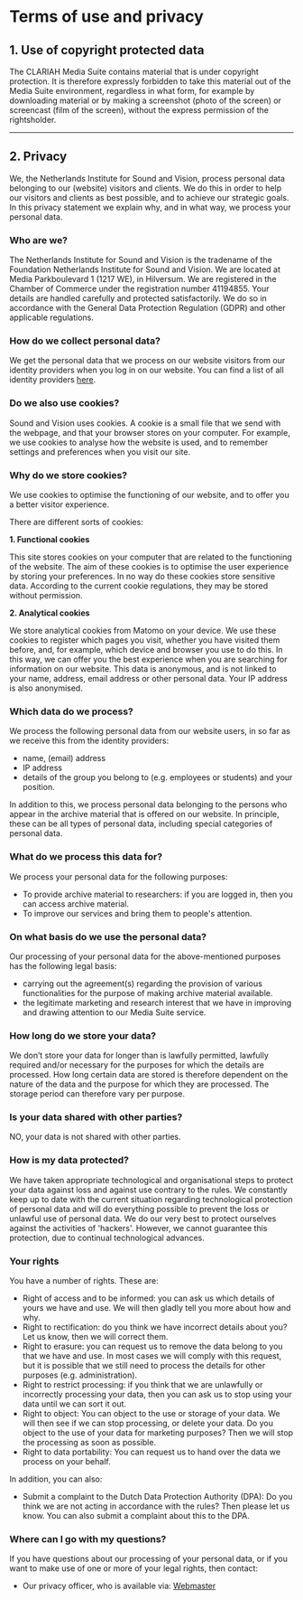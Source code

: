 # Terms of use and privacy

## 1. Use of copyright protected data

The CLARIAH Media Suite contains material that is under copyright protection. It is therefore expressly forbidden to take this material out of the Media Suite environment, regardless in what form, for example by downloading material or by making a screenshot (photo of the screen) or screencast (film of the screen), without the express permission of the rightsholder.

------

## 2. Privacy

We, the Netherlands Institute for Sound and Vision, process personal data belonging to our (website) visitors and clients. We do this in order to help our visitors and clients as best possible, and to achieve our strategic goals. In this privacy statement we explain why, and in what way, we process your personal data.

### Who are we?

The Netherlands Institute for Sound and Vision is the tradename of the Foundation Netherlands Institute for Sound and Vision. We are located at Media Parkboulevard 1 (1217 WE), in Hilversum. We are registered in the Chamber of Commerce under the registration number 41194855. Your details are handled carefully and protected satisfactorily. We do so in accordance with the General Data Protection Regulation (GDPR) and other applicable regulations.

### How do we collect personal data?

We get the personal data that we process on our website visitors from our identity providers when you log in on our website. You can find a list of all identity providers [here](http://mediasuite.clariah.nl/saml/login/).

### Do we also use cookies?

Sound and Vision uses cookies. A cookie is a small file that we send with the webpage, and that your browser stores on your computer. For example, we use cookies to analyse how the website is used, and to remember settings and preferences when you visit our site.

### Why do we store cookies?

We use cookies to optimise the functioning of our website, and to offer you a better visitor experience.

There are different sorts of cookies:

**1. Functional cookies**

This site stores cookies on your computer that are related to the functioning of the website. The aim of these cookies is to optimise the user experience by storing your preferences. In no way do these cookies store sensitive data. According to the current cookie regulations, they may be stored without permission.

**2. Analytical cookies**

We store analytical cookies from Matomo on your device. We use these cookies to register which pages you visit, whether you have visited them before, and, for example, which device and browser you use to do this. In this way, we can offer you the best experience when you are searching for information on our website. This data is anonymous, and is not linked to your name, address, email address or other personal data. Your IP address is also anonymised.

### Which data do we process?

We process the following personal data from our website users, in so far as we receive this from the identity providers:

- name, (email) address
- IP address
- details of the group you belong to (e.g. employees or students) and your position.

In addition to this, we process personal data belonging to the persons who appear in the archive material that is offered on our website. In principle, these can be all types of personal data, including special categories of personal data.

### What do we process this data for?

We process your personal data for the following purposes:

- To provide archive material to researchers: if you are logged in, then you can access archive material.
- To improve our services and bring them to people's attention.

### On what basis do we use the personal data?

Our processing of your personal data for the above-mentioned purposes has the following legal basis:

- carrying out the agreement(s) regarding the provision of various functionalities for the purpose of making archive material available.
- the legitimate marketing and research interest that we have in improving and drawing attention to our Media Suite service.

### How long do we store your data?

We don’t store your data for longer than is lawfully permitted, lawfully required and/or necessary for the purposes for which the details are processed. How long certain data are stored is therefore dependent on the nature of the data and the purpose for which they are processed. The storage period can therefore vary per purpose.

### Is your data shared with other parties?

NO, your data is not shared with other parties.

### How is my data protected?

We have taken appropriate technological and organisational steps to protect your data against loss and against use contrary to the rules. We constantly keep up to date with the current situation regarding technological protection of personal data and will do everything possible to prevent the loss or unlawful use of personal data. We do our very best to protect ourselves against the activities of 'hackers'. However, we cannot guarantee this protection, due to continual technological advances.

### Your rights

You have a number of rights. These are:

- Right of access and to be informed: you can ask us which details of yours we have and use. We will then gladly tell you more about how and why.
- Right to rectification: do you think we have incorrect details about you? Let us know, then we will correct them.
- Right to erasure: you can request us to remove the data belong to you that we have and use. In most cases we will comply with this request, but it is possible that we still need to process the details for other purposes (e.g. administration).
- Right to restrict processing: if you think that we are unlawfully or incorrectly processing your data, then you can ask us to stop using your data until we can sort it out.
- Right to object: You can object to the use or storage of your data. We will then see if we can stop processing, or delete your data. Do you object to the use of your data for marketing purposes? Then we will stop the processing as soon as possible.
- Right to data portability: You can request us to hand over the data we process on your behalf.

In addition, you can also:

- Submit a complaint to the Dutch Data Protection Authority (DPA): Do you think we are not acting in accordance with the rules? Then please let us know. You can also submit a complaint about this to the DPA.

### Where can I go with my questions?

If you have questions about our processing of your personal data, or if you want to make use of one or more of your legal rights, then contact:

- Our privacy officer, who is available via: [Webmaster](mailto:privacy@beeldengeluid.nl)